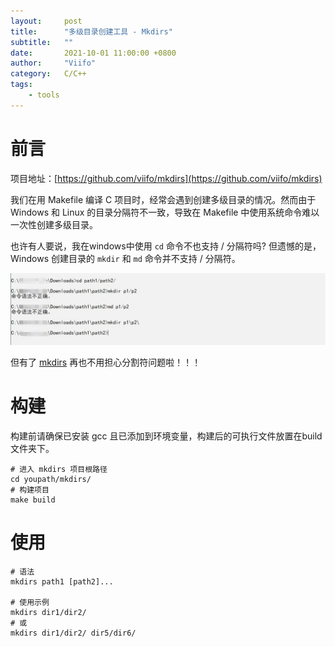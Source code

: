 ```yaml
---
layout:     post
title:      "多级目录创建工具 - Mkdirs"
subtitle:   ""
date:       2021-10-01 11:00:00 +0800
author:     "Viifo"
category:   C/C++
tags:
    - tools
---
```


# 前言
项目地址：[https://github.com/viifo/mkdirs](https://github.com/viifo/mkdirs)

我们在用 Makefile 编译 C 项目时，经常会遇到创建多级目录的情况。然而由于 Windows 和 Linux 的目录分隔符不一致，导致在 Makefile 中使用系统命令难以一次性创建多级目录。

也许有人要说，我在windows中使用 `cd` 命令不也支持 / 分隔符吗? 但遗憾的是，Windows 创建目录的 `mkdir` 和 `md` 命令并不支持 / 分隔符。

![mkdir 和 md 命令并不支持 / 分隔符](/resource/images/cplus/tools/mkdirs_01.jpg)

但有了 [mkdirs](https://github.com/viifo/mkdirs) 再也不用担心分割符问题啦！！！

# 构建
构建前请确保已安装 gcc 且已添加到环境变量，构建后的可执行文件放置在build文件夹下。
```shell
# 进入 mkdirs 项目根路径
cd youpath/mkdirs/
# 构建项目
make build
```

# 使用
```shell
# 语法
mkdirs path1 [path2]...

# 使用示例
mkdirs dir1/dir2/
# 或 
mkdirs dir1/dir2/ dir5/dir6/
```
